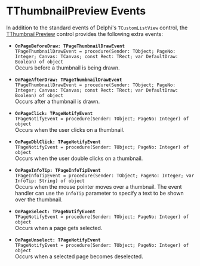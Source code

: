 TThumbnailPreview Events
=========================

In addition to the standard events of Delphi's `TCustomListView` control, the [TThumbnailPreview](TThumbnailPreview.md) control provides the following extra events:

- **`OnPageBeforeDraw: TPageThumbnailDrawEvent`** \
  `TPageThumbnailDrawEvent = procedure(Sender: TObject; PageNo: Integer; Canvas: TCanvas; const Rect: TRect; var DefaultDraw: Boolean) of object` \
  Occurs before a thumbnail is being drawn.

- **`OnPageAfterDraw: TPageThumbnailDrawEvent`** \
  `TPageThumbnailDrawEvent = procedure(Sender: TObject; PageNo: Integer; Canvas: TCanvas; const Rect: TRect; var DefaultDraw: Boolean) of object` \
  Occurs after a thumbnail is drawn.

- **`OnPageClick: TPageNotifyEvent`** \
  `TPageNotifyEvent = procedure(Sender: TObject; PageNo: Integer) of object` \
  Occurs when the user clicks on a thumbnail.

- **`OnPageDblClick: TPageNotifyEvent`** \
  `TPageNotifyEvent = procedure(Sender: TObject; PageNo: Integer) of object` \
  Occurs when the user double clicks on a thumbnail.

- **`OnPageInfoTip: TPageInfoTipEvent`** \
  `TPageInfoTipEvent = procedure(Sender: TObject; PageNo: Integer; var InfoTip: String) of object` \
  Occurs when the mouse pointer moves over a thumbnail. The event handler can use the `InfoTip` parameter to specify a text to be shown over the thumbnail.

- **`OnPageSelect: TPageNotifyEvent`** \
  `TPageNotifyEvent = procedure(Sender: TObject; PageNo: Integer) of object` \
  Occurs when a page gets selected.

- **`OnPageUnselect: TPageNotifyEvent`** \
  `TPageNotifyEvent = procedure(Sender: TObject; PageNo: Integer) of object` \
  Occurs when a selected page becomes deselected.
